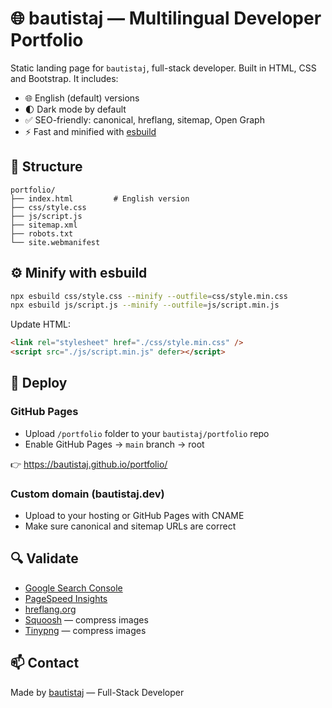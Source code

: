 # 🌐 bautistaj — Multilingual Developer Portfolio

Static landing page for `bautistaj`, full-stack developer. Built in HTML, CSS and Bootstrap. It includes:

- 🌐 English (default) versions
- 🌓 Dark mode by default
- ✅ SEO-friendly: canonical, hreflang, sitemap, Open Graph
- ⚡ Fast and minified with [esbuild](https://esbuild.github.io/)

## 📁 Structure

```
portfolio/
├── index.html         # English version
├── css/style.css
├── js/script.js
├── sitemap.xml
├── robots.txt
└── site.webmanifest
```

## ⚙️ Minify with esbuild

```bash
npx esbuild css/style.css --minify --outfile=css/style.min.css
npx esbuild js/script.js --minify --outfile=js/script.min.js
```

Update HTML:

```html
<link rel="stylesheet" href="./css/style.min.css" />
<script src="./js/script.min.js" defer></script>
```

## 🚀 Deploy

### GitHub Pages

- Upload `/portfolio` folder to your `bautistaj/portfolio` repo
- Enable GitHub Pages → `main` branch → root

👉 https://bautistaj.github.io/portfolio/

### Custom domain (bautistaj.dev)

- Upload to your hosting or GitHub Pages with CNAME
- Make sure canonical and sitemap URLs are correct

## 🔍 Validate

- [Google Search Console](https://search.google.com/search-console/about)
- [PageSpeed Insights](https://pagespeed.web.dev/)
- [hreflang.org](https://hreflang.org/)
- [Squoosh](https://squoosh.app/) — compress images
- [Tinypng](https://tinypng.com/) — compress images 

## 📫 Contact

Made by [bautistaj](bautistaj@outloo.com) — Full-Stack Developer